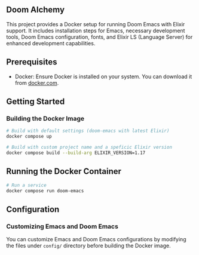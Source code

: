 ## Doom Alchemy

This project provides a Docker setup for running Doom Emacs with Elixir support. It includes installation steps for Emacs, necessary development tools, Doom Emacs configuration, fonts, and Elixir LS (Language Server) for enhanced development capabilities.

## Prerequisites

- Docker: Ensure Docker is installed on your system. You can download it from [docker.com](https://www.docker.com/get-started).

## Getting Started

### Building the Docker Image

```bash
# Build with default settings (doom-emacs with latest Elixir)
docker compose up

# Build with custom project name and a speficic Elixir version
docker compose build --build-arg ELIXIR_VERSION=1.17
``` 

## Running the Docker Container

```bash
# Run a service
docker compose run doom-emacs
```

## Configuration
### Customizing Emacs and Doom Emacs

You can customize Emacs and Doom Emacs configurations by modifying the files
under `config/` directory before building the Docker image.

